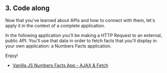 ## **3. Code along**

Now that you've learned about APIs and how to connect with them, let's apply it in the context of a complete application.

In the following application you'll be making a HTTP Request to an external, public API. You'll use that data in order to fetch facts that you'll display in your own application: a Numbers Facts application.

Enjoy!

- [Vanilla JS Numbers Facts App - AJAX & Fetch](https://www.youtube.com/watch?v=tUE2Nic21BA)
